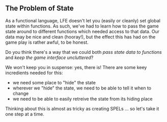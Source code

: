 ## The Problem of State

As a functional language, LFE doesn't let you (easily or cleanly) set global state within functions. As such, we've had to learn how to pass the game state around to different functions which needed access to that data. Our data may be nice and clean (hooray!), but the effect this has had on the game play is rather awful, to be honest.

Do you think there's a way that we could both *pass state data to functions* and *keep the game interface uncluttered*?

We won't keep you in suspense: yes, there is! There are some keey incredients needed for this:

* we need some place to "hide" the state
* wherever we "hide" the state, we need to be able to tell it when to change
* we need to be able to easily retreive the state from its hiding place

Thinking about this is almost as tricky as creating SPELs ... so let's take it one step at a time.
